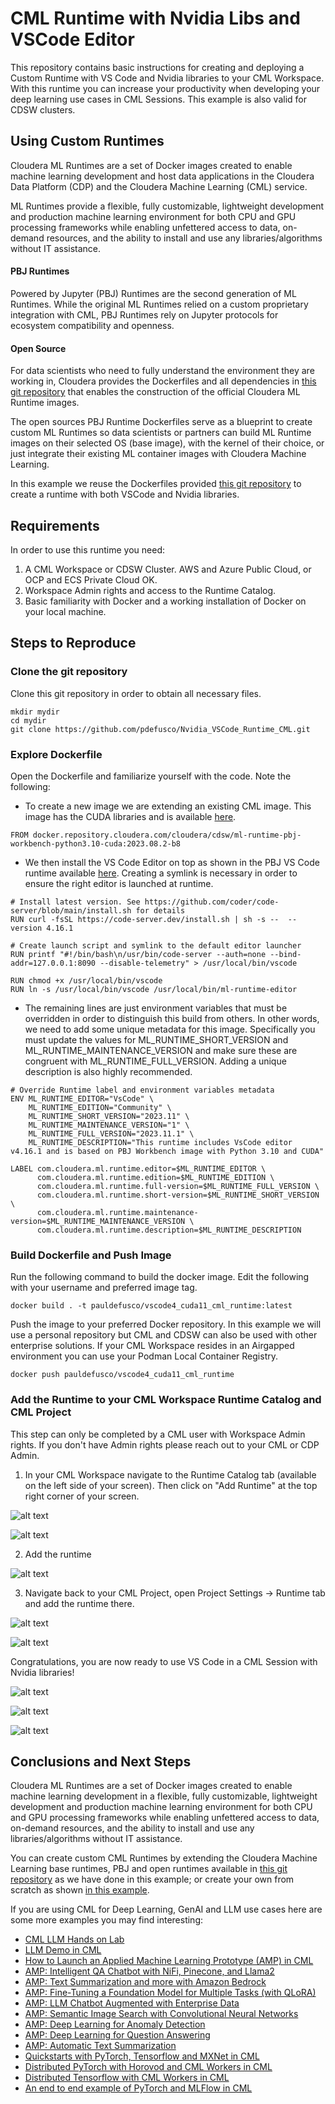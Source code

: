 # CML Runtime with Nvidia Libs and VSCode Editor

This repository contains basic instructions for creating and deploying a Custom Runtime with VS Code and Nvidia libraries to your CML Workspace. With this runtime you can increase your productivity when developing your deep learning use cases in CML Sessions. This example is also valid for CDSW clusters.


## Using Custom Runtimes

Cloudera ML Runtimes are a set of Docker images created to enable machine learning development and host data applications in the Cloudera Data Platform (CDP) and the Cloudera Machine Learning (CML) service.

ML Runtimes provide a flexible, fully customizable, lightweight development and production machine learning environment for both CPU and GPU processing frameworks while enabling unfettered access to data, on-demand resources, and the ability to install and use any libraries/algorithms without IT assistance.

#### PBJ Runtimes

Powered by Jupyter (PBJ) Runtimes are the second generation of ML Runtimes. While the original ML Runtimes relied on a custom proprietary integration with CML, PBJ Runtimes rely on Jupyter protocols for ecosystem compatibility and openness.

#### Open Source

For data scientists who need to fully understand the environment they are working in, Cloudera provides the Dockerfiles and all dependencies in [this git repository](https://github.com/cloudera/ml-runtimes) that enables the construction of the official Cloudera ML Runtime images.

The open sources PBJ Runtime Dockerfiles serve as a blueprint to create custom ML Runtimes so data scientists or partners can build ML Runtime images on their selected OS (base image), with the kernel of their choice, or just integrate their existing ML container images with Cloudera Machine Learning.

In this example we reuse the Dockerfiles provided [this git repository](https://github.com/cloudera/ml-runtimes) to create a runtime with both VSCode and Nvidia libraries.


## Requirements

In order to use this runtime you need:

  1. A CML Workspace or CDSW Cluster. AWS and Azure Public Cloud, or OCP and ECS Private Cloud OK.
  2. Workspace Admin rights and access to the Runtime Catalog.
  3. Basic familiarity with Docker and a working installation of Docker on your local machine.

## Steps to Reproduce

### Clone the git repository

Clone this git repository in order to obtain all necessary files.

```
mkdir mydir
cd mydir
git clone https://github.com/pdefusco/Nvidia_VSCode_Runtime_CML.git
```

### Explore Dockerfile

Open the Dockerfile and familiarize yourself with the code. Note the following:

* To create a new image we are extending an existing CML image. This image has the CUDA libraries and is available [here](https://github.com/cloudera/ml-runtimes/blob/public-runtimes/pbj-workbench-python3.10-cuda.Dockerfile).

```
FROM docker.repository.cloudera.com/cloudera/cdsw/ml-runtime-pbj-workbench-python3.10-cuda:2023.08.2-b8
```

* We then install the VS Code Editor on top as shown in the PBJ VS Code runtime available [here](https://github.com/cloudera/community-ml-runtimes/blob/main/vscode/Dockerfile-runtime-pbj-python310). Creating a symlink is necessary in order to ensure the right editor is launched at runtime.

```
# Install latest version. See https://github.com/coder/code-server/blob/main/install.sh for details
RUN curl -fsSL https://code-server.dev/install.sh | sh -s --  --version 4.16.1

# Create launch script and symlink to the default editor launcher
RUN printf "#!/bin/bash\n/usr/bin/code-server --auth=none --bind-addr=127.0.0.1:8090 --disable-telemetry" > /usr/local/bin/vscode

RUN chmod +x /usr/local/bin/vscode
RUN ln -s /usr/local/bin/vscode /usr/local/bin/ml-runtime-editor
```

* The remaining lines are just environment variables that must be overridden in order to distinguish this build from others. In other words, we need to add some unique metadata for this image. Specifically you must update the values for ML_RUNTIME_SHORT_VERSION and ML_RUNTIME_MAINTENANCE_VERSION and make sure these are congruent with ML_RUNTIME_FULL_VERSION. Adding a unique description is also highly recommended.

```
# Override Runtime label and environment variables metadata
ENV ML_RUNTIME_EDITOR="VsCode" \
    ML_RUNTIME_EDITION="Community" \
    ML_RUNTIME_SHORT_VERSION="2023.11" \
    ML_RUNTIME_MAINTENANCE_VERSION="1" \
    ML_RUNTIME_FULL_VERSION="2023.11.1" \
    ML_RUNTIME_DESCRIPTION="This runtime includes VsCode editor v4.16.1 and is based on PBJ Workbench image with Python 3.10 and CUDA"

LABEL com.cloudera.ml.runtime.editor=$ML_RUNTIME_EDITOR \
      com.cloudera.ml.runtime.edition=$ML_RUNTIME_EDITION \
      com.cloudera.ml.runtime.full-version=$ML_RUNTIME_FULL_VERSION \
      com.cloudera.ml.runtime.short-version=$ML_RUNTIME_SHORT_VERSION \
      com.cloudera.ml.runtime.maintenance-version=$ML_RUNTIME_MAINTENANCE_VERSION \
      com.cloudera.ml.runtime.description=$ML_RUNTIME_DESCRIPTION
```

### Build Dockerfile and Push Image

Run the following command to build the docker image. Edit the following with your username and preferred image tag.

```
docker build . -t pauldefusco/vscode4_cuda11_cml_runtime:latest
```

Push the image to your preferred Docker repository. In this example we will use a personal repository but CML and CDSW can also be used with other enterprise solutions. If your CML Workspace resides in an Airgapped environment you can use your Podman Local Container Registry.

```
docker push pauldefusco/vscode4_cuda11_cml_runtime
```

### Add the Runtime to your CML Workspace Runtime Catalog and CML Project

This step can only be completed by a CML user with Workspace Admin rights. If you don't have Admin rights please reach out to your CML or CDP Admin.

  1. In your CML Workspace navigate to the Runtime Catalog tab (available on the left side of your screen). Then click on "Add Runtime" at the top right corner of your screen.

![alt text](img/step1.png)

![alt text](img/step2.png)

  2. Add the runtime

![alt text](img/step3.png)

  3. Navigate back to your CML Project, open Project Settings -> Runtime tab and add the runtime there.

![alt text](img/step4.png)

![alt text](img/step5.png)

Congratulations, you are now ready to use VS Code in a CML Session with Nvidia libraries!

![alt text](img/step6.png)

![alt text](img/step7.png)

![alt text](img/step8.png)


## Conclusions and Next Steps

Cloudera ML Runtimes are a set of Docker images created to enable machine learning development in a flexible, fully customizable, lightweight development and production machine learning environment for both CPU and GPU processing frameworks while enabling unfettered access to data, on-demand resources, and the ability to install and use any libraries/algorithms without IT assistance.

You can create custom CML Runtimes by extending the Cloudera Machine Learning base runtimes, PBJ and open runtimes available in [this git repository](https://github.com/cloudera/ml-runtimes) as we have done in this example; or create your own from scratch as shown [in this example](https://github.com/cloudera/ml-runtimes/blob/public-runtimes/pbj-workbench-python3.10-cuda.Dockerfile).

If you are using CML for Deep Learning, GenAI and LLM use cases here are some more examples you may find interesting:

* [CML LLM Hands on Lab](https://github.com/SuperEllipse/CML-LLM-HOL-Workshop)
* [LLM Demo in CML](https://github.com/SuperEllipse/LLM-demo-on-CML)
* [How to Launch an Applied Machine Learning Prototype (AMP) in CML](https://docs.cloudera.com/machine-learning/cloud/applied-ml-prototypes/topics/ml-amps-overview.html)
* [AMP: Intelligent QA Chatbot with NiFi, Pinecone, and Llama2](https://github.com/cloudera/CML_AMP_Intelligent-QA-Chatbot-with-NiFi-Pinecone-and-Llama2)
* [AMP: Text Summarization and more with Amazon Bedrock](https://github.com/cloudera/CML_AMP_AI_Text_Summarization_with_Amazon_Bedrock)
* [AMP: Fine-Tuning a Foundation Model for Multiple Tasks (with QLoRA)](https://github.com/cloudera/CML_AMP_Finetune_Foundation_Model_Multiple_Tasks)
* [AMP: LLM Chatbot Augmented with Enterprise Data](https://github.com/cloudera/CML_AMP_LLM_Chatbot_Augmented_with_Enterprise_Data)
* [AMP: Semantic Image Search with Convolutional Neural Networks](https://github.com/cloudera/CML_AMP_Image_Analysis)
* [AMP: Deep Learning for Anomaly Detection](https://github.com/cloudera/CML_AMP_Anomaly_Detection)
* [AMP: Deep Learning for Question Answering](https://github.com/cloudera/CML_AMP_Question_Answering)
* [AMP: Automatic Text Summarization](https://github.com/cloudera/CML_AMP_Summarize)
* [Quickstarts with PyTorch, Tensorflow and MXNet in CML](https://github.com/pdefusco/cml_deeplearning)
* [Distributed PyTorch with Horovod and CML Workers in CML](https://github.com/pdefusco/Distributed_PyTorch_Horovod)
* [Distributed Tensorflow with CML Workers in CML](https://github.com/pdefusco/Distributed_Tensorflow_CML)
* [An end to end example of PyTorch and MLFlow in CML](https://github.com/pdefusco/CML_MLFlow_PyTorch)
